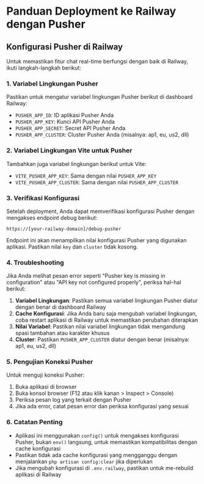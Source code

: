 # Panduan Deployment ke Railway dengan Pusher

## Konfigurasi Pusher di Railway

Untuk memastikan fitur chat real-time berfungsi dengan baik di Railway, ikuti langkah-langkah berikut:

### 1. Variabel Lingkungan Pusher

Pastikan untuk mengatur variabel lingkungan Pusher berikut di dashboard Railway:

- `PUSHER_APP_ID`: ID aplikasi Pusher Anda
- `PUSHER_APP_KEY`: Kunci API Pusher Anda
- `PUSHER_APP_SECRET`: Secret API Pusher Anda
- `PUSHER_APP_CLUSTER`: Cluster Pusher Anda (misalnya: ap1, eu, us2, dll)

### 2. Variabel Lingkungan Vite untuk Pusher

Tambahkan juga variabel lingkungan berikut untuk Vite:

- `VITE_PUSHER_APP_KEY`: Sama dengan nilai `PUSHER_APP_KEY`
- `VITE_PUSHER_APP_CLUSTER`: Sama dengan nilai `PUSHER_APP_CLUSTER`

### 3. Verifikasi Konfigurasi

Setelah deployment, Anda dapat memverifikasi konfigurasi Pusher dengan mengakses endpoint debug berikut:

```
https://[your-railway-domain]/debug-pusher
```

Endpoint ini akan menampilkan nilai konfigurasi Pusher yang digunakan aplikasi. Pastikan nilai `key` dan `cluster` tidak kosong.

### 4. Troubleshooting

Jika Anda melihat pesan error seperti "Pusher key is missing in configuration" atau "API key not configured properly", periksa hal-hal berikut:

1. **Variabel Lingkungan**: Pastikan semua variabel lingkungan Pusher diatur dengan benar di dashboard Railway
2. **Cache Konfigurasi**: Jika Anda baru saja mengubah variabel lingkungan, coba restart aplikasi di Railway untuk memastikan perubahan diterapkan
3. **Nilai Variabel**: Pastikan nilai variabel lingkungan tidak mengandung spasi tambahan atau karakter khusus
4. **Cluster**: Pastikan `PUSHER_APP_CLUSTER` diatur dengan benar (misalnya: ap1, eu, us2, dll)

### 5. Pengujian Koneksi Pusher

Untuk menguji koneksi Pusher:

1. Buka aplikasi di browser
2. Buka konsol browser (F12 atau klik kanan > Inspect > Console)
3. Periksa pesan log yang terkait dengan Pusher
4. Jika ada error, catat pesan error dan periksa konfigurasi yang sesuai

### 6. Catatan Penting

- Aplikasi ini menggunakan `config()` untuk mengakses konfigurasi Pusher, bukan `env()` langsung, untuk memastikan kompatibilitas dengan cache konfigurasi
- Pastikan tidak ada cache konfigurasi yang mengganggu dengan menjalankan `php artisan config:clear` jika diperlukan
- Jika mengubah konfigurasi di `.env.railway`, pastikan untuk me-rebuild aplikasi di Railway